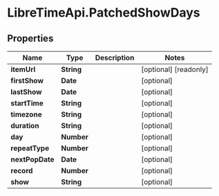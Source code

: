 # LibreTimeApi.PatchedShowDays

## Properties

Name | Type | Description | Notes
------------ | ------------- | ------------- | -------------
**itemUrl** | **String** |  | [optional] [readonly] 
**firstShow** | **Date** |  | [optional] 
**lastShow** | **Date** |  | [optional] 
**startTime** | **String** |  | [optional] 
**timezone** | **String** |  | [optional] 
**duration** | **String** |  | [optional] 
**day** | **Number** |  | [optional] 
**repeatType** | **Number** |  | [optional] 
**nextPopDate** | **Date** |  | [optional] 
**record** | **Number** |  | [optional] 
**show** | **String** |  | [optional] 


